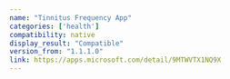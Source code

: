 ```yaml
---
name: "Tinnitus Frequency App"
categories: ['health']
compatibility: native
display_result: "Compatible"
version_from: "1.1.1.0"
link: https://apps.microsoft.com/detail/9MTWVTX1NQ9X
---
```

